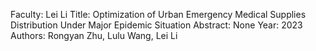 Faculty: Lei Li
Title: Optimization of Urban Emergency Medical Supplies Distribution Under Major Epidemic Situation
Abstract: None
Year: 2023
Authors: Rongyan Zhu, Lulu Wang, Lei Li
